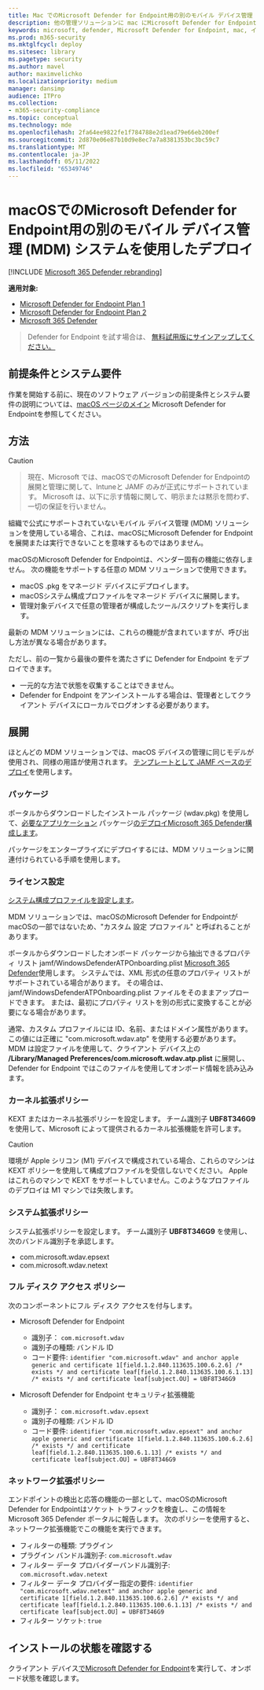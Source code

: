 ```yaml
---
title: Mac でのMicrosoft Defender for Endpoint用の別のモバイル デバイス管理 (MDM) システムを使用した展開
description: 他の管理ソリューションに mac にMicrosoft Defender for Endpointをインストールします。
keywords: microsoft, defender, Microsoft Defender for Endpoint, mac, インストール, 配置, macos, catalina, mojave, high sierra
ms.prod: m365-security
ms.mktglfcycl: deploy
ms.sitesec: library
ms.pagetype: security
ms.author: mavel
author: maximvelichko
ms.localizationpriority: medium
manager: dansimp
audience: ITPro
ms.collection:
- m365-security-compliance
ms.topic: conceptual
ms.technology: mde
ms.openlocfilehash: 2fa64ee9822fe1f784788e2d1ead79e66eb200ef
ms.sourcegitcommit: 2d870e06e87b10d9e8ec7a7a8381353bc3bc59c7
ms.translationtype: MT
ms.contentlocale: ja-JP
ms.lasthandoff: 05/11/2022
ms.locfileid: "65349746"
---
```

# <a name="deployment-with-a-different-mobile-device-management-mdm-system-for-microsoft-defender-for-endpoint-on-macos"></a>macOSでのMicrosoft Defender for Endpoint用の別のモバイル デバイス管理 (MDM) システムを使用したデプロイ

[!INCLUDE [Microsoft 365 Defender rebranding](../../includes/microsoft-defender.md)]


**適用対象:**
- [Microsoft Defender for Endpoint Plan 1](https://go.microsoft.com/fwlink/p/?linkid=2154037)
- [Microsoft Defender for Endpoint Plan 2](https://go.microsoft.com/fwlink/p/?linkid=2154037)
- [Microsoft 365 Defender](https://go.microsoft.com/fwlink/?linkid=2118804)

> Defender for Endpoint を試す場合は、 [無料試用版にサインアップしてください。](https://signup.microsoft.com/create-account/signup?products=7f379fee-c4f9-4278-b0a1-e4c8c2fcdf7e&ru=https://aka.ms/MDEp2OpenTrial?ocid=docs-wdatp-investigateip-abovefoldlink)
 
## <a name="prerequisites-and-system-requirements"></a>前提条件とシステム要件

作業を開始する前に、現在のソフトウェア バージョンの前提条件とシステム要件の説明については、[macOS ページのメイン](microsoft-defender-endpoint-mac.md) Microsoft Defender for Endpointを参照してください。


## <a name="approach"></a>方法

> [!CAUTION]

> 現在、Microsoft では、macOSでのMicrosoft Defender for Endpointの展開と管理に関して、Intuneと JAMF のみが正式にサポートされています。 Microsoft は、以下に示す情報に関して、明示または黙示を問わず、一切の保証を行いません。

組織で公式にサポートされていないモバイル デバイス管理 (MDM) ソリューションを使用している場合、これは、macOSにMicrosoft Defender for Endpointを展開または実行できないことを意味するものではありません。

macOSのMicrosoft Defender for Endpointは、ベンダー固有の機能に依存しません。 次の機能をサポートする任意の MDM ソリューションで使用できます。

- macOS .pkg をマネージド デバイスにデプロイします。
- macOSシステム構成プロファイルをマネージド デバイスに展開します。
- 管理対象デバイスで任意の管理者が構成したツール/スクリプトを実行します。

最新の MDM ソリューションには、これらの機能が含まれていますが、呼び出し方法が異なる場合があります。

ただし、前の一覧から最後の要件を満たさずに Defender for Endpoint をデプロイできます。

- 一元的な方法で状態を収集することはできません。
- Defender for Endpoint をアンインストールする場合は、管理者としてクライアント デバイスにローカルでログオンする必要があります。

## <a name="deployment"></a>展開

ほとんどの MDM ソリューションでは、macOS デバイスの管理に同じモデルが使用され、同様の用語が使用されます。 [テンプレートとして JAMF ベースのデプロイ](mac-install-with-jamf.md)を使用します。

### <a name="package"></a>パッケージ

ポータルからダウンロードしたインストール パッケージ (wdav.pkg) を使用して、[必要なアプリケーション](mac-install-with-jamf.md) パッケージ[のデプロイMicrosoft 365 Defender構成します](mac-install-with-jamf.md)。

パッケージをエンタープライズにデプロイするには、MDM ソリューションに関連付けられている手順を使用します。

### <a name="license-settings"></a>ライセンス設定

[システム構成プロファイルを設定します](mac-install-with-jamf.md)。 

MDM ソリューションでは、macOSのMicrosoft Defender for EndpointがmacOSの一部ではないため、"カスタム 設定 プロファイル" と呼ばれることがあります。

ポータルからダウンロードしたオンボード パッケージから抽出できるプロパティ リスト jamf/WindowsDefenderATPOnboarding.plist [Microsoft 365 Defender](mac-install-with-jamf.md)使用します。
システムでは、XML 形式の任意のプロパティ リストがサポートされている場合があります。 その場合は、jamf/WindowsDefenderATPOnboarding.plist ファイルをそのままアップロードできます。
または、最初にプロパティ リストを別の形式に変換することが必要になる場合があります。

通常、カスタム プロファイルには ID、名前、またはドメイン属性があります。 この値には正確に "com.microsoft.wdav.atp" を使用する必要があります。
MDM は設定ファイルを使用して、クライアント デバイス上の **/Library/Managed Preferences/com.microsoft.wdav.atp.plist** に展開し、Defender for Endpoint ではこのファイルを使用してオンボード情報を読み込みます。

### <a name="kernel-extension-policy"></a>カーネル拡張ポリシー

KEXT またはカーネル拡張ポリシーを設定します。 チーム識別子 **UBF8T346G9** を使用して、Microsoft によって提供されるカーネル拡張機能を許可します。

> [!CAUTION]
> 環境が Apple シリコン (M1) デバイスで構成されている場合、これらのマシンは KEXT ポリシーを使用して構成プロファイルを受信しないでください。
> Apple はこれらのマシンで KEXT をサポートしていません。このようなプロファイルのデプロイは M1 マシンでは失敗します。

### <a name="system-extension-policy"></a>システム拡張ポリシー

システム拡張ポリシーを設定します。 チーム識別子 **UBF8T346G9** を使用し、次のバンドル識別子を承認します。

- com.microsoft.wdav.epsext
- com.microsoft.wdav.netext

### <a name="full-disk-access-policy"></a>フル ディスク アクセス ポリシー

次のコンポーネントにフル ディスク アクセスを付与します。

- Microsoft Defender for Endpoint
    - 識別子： `com.microsoft.wdav`
    - 識別子の種類: バンドル ID
    - コード要件: `identifier "com.microsoft.wdav" and anchor apple generic and certificate 1[field.1.2.840.113635.100.6.2.6] /* exists */ and certificate leaf[field.1.2.840.113635.100.6.1.13] /* exists */ and certificate leaf[subject.OU] = UBF8T346G9`

- Microsoft Defender for Endpoint セキュリティ拡張機能
    - 識別子： `com.microsoft.wdav.epsext`
    - 識別子の種類: バンドル ID
    - コード要件: `identifier "com.microsoft.wdav.epsext" and anchor apple generic and certificate 1[field.1.2.840.113635.100.6.2.6] /* exists */ and certificate leaf[field.1.2.840.113635.100.6.1.13] /* exists */ and certificate leaf[subject.OU] = UBF8T346G9`

### <a name="network-extension-policy"></a>ネットワーク拡張ポリシー

エンドポイントの検出と応答の機能の一部として、macOSのMicrosoft Defender for Endpointはソケット トラフィックを検査し、この情報をMicrosoft 365 Defender ポータルに報告します。 次のポリシーを使用すると、ネットワーク拡張機能でこの機能を実行できます。

- フィルターの種類: プラグイン
- プラグイン バンドル識別子: `com.microsoft.wdav`
- フィルター データ プロバイダーバンドル識別子: `com.microsoft.wdav.netext`
- フィルター データ プロバイダー指定の要件: `identifier "com.microsoft.wdav.netext" and anchor apple generic and certificate 1[field.1.2.840.113635.100.6.2.6] /* exists */ and certificate leaf[field.1.2.840.113635.100.6.1.13] /* exists */ and certificate leaf[subject.OU] = UBF8T346G9`
- フィルター ソケット: `true`

## <a name="check-installation-status"></a>インストールの状態を確認する

クライアント デバイス[でMicrosoft Defender for Endpoint](mac-install-with-jamf.md)を実行して、オンボード状態を確認します。
